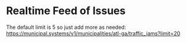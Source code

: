 # Realtime Feed of Issues

The default limit is 5 so just add more as needed: https://municipal.systems/v1/municipalities/atl-ga/traffic_jams?limit=20
